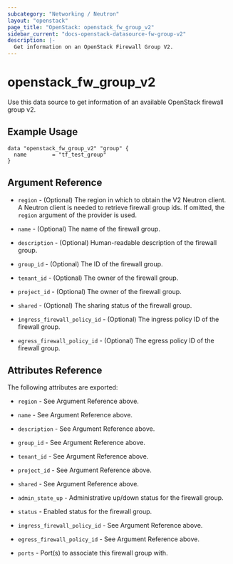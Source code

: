 ```yaml
---
subcategory: "Networking / Neutron"
layout: "openstack"
page_title: "OpenStack: openstack_fw_group_v2"
sidebar_current: "docs-openstack-datasource-fw-group-v2"
description: |-
  Get information on an OpenStack Firewall Group V2.
---
```


# openstack\_fw\_group\_v2

Use this data source to get information of an available OpenStack firewall group v2.

## Example Usage

```hcl
data "openstack_fw_group_v2" "group" {
  name        = "tf_test_group"
}
```

## Argument Reference

* `region` - (Optional) The region in which to obtain the V2 Neutron client.
  A Neutron client is needed to retrieve firewall group ids. If omitted, the
  `region` argument of the provider is used.

* `name` - (Optional) The name of the firewall group.

* `description` - (Optional) Human-readable description of the firewall group.

* `group_id` - (Optional) The ID of the firewall group.

* `tenant_id` - (Optional) The owner of the firewall group.

* `project_id` - (Optional) The owner of the firewall group.

* `shared` - (Optional) The sharing status of the firewall group.

* `ingress_firewall_policy_id` - (Optional) The ingress policy ID of the firewall group.

* `egress_firewall_policy_id` - (Optional) The egress policy ID of the firewall group.

## Attributes Reference

The following attributes are exported:

* `region` - See Argument Reference above.

* `name` - See Argument Reference above.

* `description` - See Argument Reference above.

* `group_id` - See Argument Reference above.

* `tenant_id` - See Argument Reference above.

* `project_id` - See Argument Reference above.

* `shared` - See Argument Reference above.

* `admin_state_up` - Administrative up/down status for the firewall group.

* `status` - Enabled status for the firewall group.

* `ingress_firewall_policy_id` - See Argument Reference above.

* `egress_firewall_policy_id` - See Argument Reference above.

* `ports` - Port(s) to associate this firewall group with.
